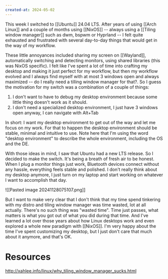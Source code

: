 ```yaml
---
created-at: 2024-05-02
---
```


This week I switched to [[Ubuntu]] 24.04 LTS. After years of using [[Arch Linux]] and a couple of months using [[NixOS]] -- always using a [[Tiling window manager]] such as dwm, bspwm or Hyprland -- I felt quite exhausted and frustrated with several day-to-day things that would get in the way of my workflow.

These little annoyances included sharing my screen on [[Wayland]], automatically switching and detecting monitors, using shared libraries (this was NixOS specific). I felt like I've spent a lot of time into crafting my desktop and making it just perfect for my workflow, but then my workflow evolved and I always find myself with at most 3 windows open and always maximized -- do I really need a tilling window manager for that?. So I guess the motivation for my switch was a combination of a couple of things:

1. I don't want to have to debug my desktop environment because some little thing doesn't work as it should.
2. I don't need a specialized desktop environment, I just have 3 windows open anyway, I can navigate with Alt+Tab

In short: I want my desktop environment to get out of the way and let me focus on my work. For that to happen the desktop environment should be stable, minimal and intuitive to use. Note here that I'm using the word "desktop environment" to describe the whole environment, including the OS and the DE.

With those ideas in mind, I saw that Ubuntu had a new LTS release. So I decided to make the switch. It's being a breath of fresh air to be honest. When I plug a monitor things just work, Bluetooth devices connect without any hassle, everything feels stable and polished. I don't really think about my desktop anymore, I just turn on my laptop and start working on whatever I want to accomplish that day.

![[Pasted image 20241128075107.png]]

But I want to make very clear that I don't think that my time spend tinkering with my distro and tiling window manager was time wasted, lot at all actually. There's no such thing was "wasted time". Time just passes, what matters is what you got out of what you did during that time. And I've learned a lot over those years about how Linux desktops work and even explored a whole new paradigm with [[NixOS]]. I'm very happy about the time I've spent customizing my desktop, but I just don't care that much about it anymore, and that's OK.

# Resources

http://xahlee.info/linux/why_tiling_window_manager_sucks.html
